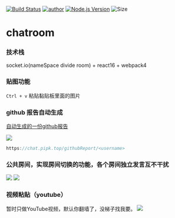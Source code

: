 [![Build Status](https://travis-ci.org/pengliheng/chatroom.svg?branch=master)](https://travis-ci.org/pengliheng/chatroom)
[![author](https://img.shields.io/badge/author-peng-blue.svg)](https://www.penlh.com)
[![Node.js Version](https://img.shields.io/badge/node.js-9.2.0-blue.svg)](http://nodejs.org/download)
![Size](https://github-size-badge.herokuapp.com/pengliheng/chatroom.svg)


# chatroom

### 技术栈
socket.io(nameSpace divide room) + react16 + webpack4

<!-- ```
pandora start --name dashboard --env "DASHBORAD_PORT=8080 DASHBOARD_HOST=0.0.0.0" --npm pandora-dashboard
```
to look backend [dashboard](http://pipk.top:9081/application/chatroom/stdout) -->

### 贴图功能
`Ctrl + v` 粘贴黏贴板里面的图片

### github 报告自动生成
[自动生成的一份github报告](https://chat.pipk.top/githubReport/pengliheng)

![](https://static.pipk.top/chat/public/6982254054091583.png)

```js
https://chat.pipk.top/githubReport/<username>
```



### 公共房间，实现房间切换的功能，各个房间独立发言互不干扰
![](https://dn-cnode.qbox.me/FpR0cuh5jf-hjYHriRPj0b08cod5)
![](https://i.loli.net/2017/11/28/5a1d4343e5ad8.jpg)


### 视频粘贴（youtube）
暂时只做YouTube视频，默认你翻墙了，没梯子找我要。
![](https://static.pipk.top/chat/public/43023493822484316.png)